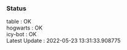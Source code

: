 ### Status


table : OK  
hogwarts : OK  
icy-bot : OK  
Latest Update : 2022-05-23 13:31:33.908775
